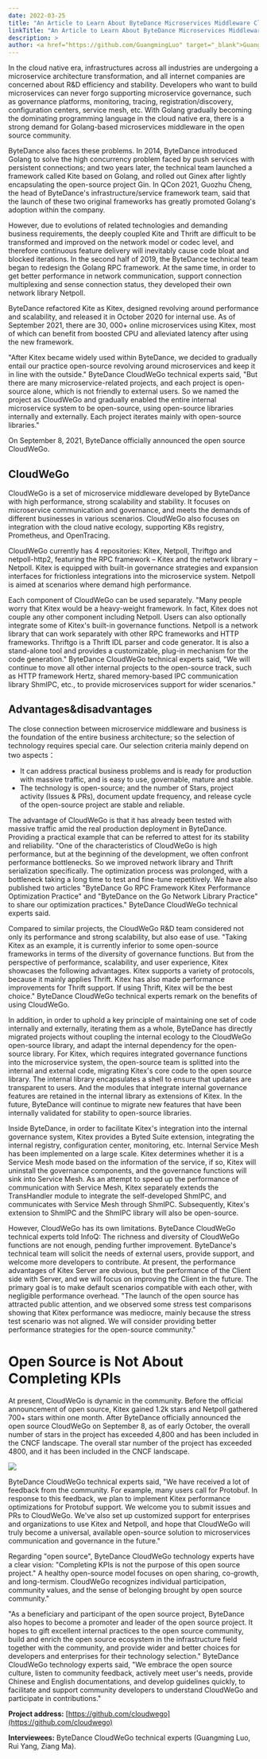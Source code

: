 ```yaml
---
date: 2022-03-25
title: "An Article to Learn About ByteDance Microservices Middleware CloudWeGo"
linkTitle: "An Article to Learn About ByteDance Microservices Middleware CloudWeGo"
description: >
author: <a href="https://github.com/GuangmingLuo" target="_blank">GuangmingLuo</a>, <a href="https://github.com/YangruiEmma" target="_blank">YangruiEmma</a>, <a href="https://github.com/pkumza" target="_blank">Ma Zi'ang</a>
---
```


In the cloud native era, infrastructures across all industries are undergoing a microservice architecture transformation, and all internet companies are concerned about R&D efficiency and stability. Developers who want to build microservices can never forgo supporting microservice governance, such as governance platforms, monitoring, tracing, registration/discovery, configuration centers, service mesh, etc. With Golang gradually becoming the dominating programming language in the cloud native era, there is a strong demand for Golang-based microservices middleware in the open source community.

ByteDance also faces these problems. In 2014, ByteDance introduced Golang to solve the high concurrency problem faced by push services with persistent connections; and two years later, the technical team launched a framework called Kite based on Golang, and rolled out Ginex after lightly encapsulating the open-source project Gin. In QCon 2021, Guozhu Cheng, the head of ByteDance's infrastructure/service framework team, said that the launch of these two original frameworks has greatly promoted Golang's adoption within the company.

However, due to evolutions of related technologies and demanding business requirements, the deeply coupled Kite and Thrift are difficult to be transformed and improved on the network model or codec level, and therefore continuous feature delivery will inevitably cause code bloat and blocked iterations. In the second half of 2019, the ByteDance technical team began to redesign the Golang RPC framework. At the same time, in order to get better performance in network communication, support connection multiplexing and sense connection status, they developed their own network library Netpoll.

ByteDance refactored Kite as Kitex, designed revolving around performance and scalability, and released it in October 2020 for internal use. As of September 2021, there are 30, 000+ online microservices using Kitex, most of which can benefit from boosted CPU and alleviated latency after using the new framework.

"After Kitex became widely used within ByteDance, we decided to gradually entail our practice open-source revolving around microservices and keep it in line with the outside." ByteDance CloudWeGo technical experts said, "But there are many microservice-related projects, and each project is open-source alone, which is not friendly to external users. So we named the project as CloudWeGo and gradually enabled the entire internal microservice system to be open-source, using open-source libraries internally and externally. Each project iterates mainly with open-source libraries."

On September 8, 2021, ByteDance officially announced the open source CloudWeGo.

## CloudWeGo

CloudWeGo is a set of microservice middleware developed by ByteDance with high performance, strong scalability and stability. It focuses on microservice communication and governance, and meets the demands of different businesses in various scenarios. CloudWeGo also focuses on integration with the cloud native ecology, supporting K8s registry, Prometheus, and OpenTracing.

CloudWeGo currently has 4 repositories: Kitex, Netpoll, Thriftgo and netpoll-http2, featuring the RPC framework – Kitex and the network library – Netpoll. Kitex is equipped with built-in governance strategies and expansion interfaces for frictionless integrations into the microservice system. Netpoll is aimed at scenarios where demand high performance.

Each component of CloudWeGo can be used separately. "Many people worry that Kitex would be a heavy-weight framework. In fact, Kitex does not couple any other component including Netpoll. Users can also optionally integrate some of Kitex's built-in governance functions. Netpoll is a network library that can work separately with other RPC frameworks and HTTP frameworks. Thriftgo is a Thrift IDL parser and code generator. It is also a stand-alone tool and provides a customizable, plug-in mechanism for the code generation." ByteDance CloudWeGo technical experts said, "We will continue to move all other internal projects to the open-source track, such as HTTP framework Hertz, shared memory-based IPC communication library ShmIPC, etc., to provide microservices support for wider scenarios."

## Advantages&disadvantages

The close connection between microservice middleware and business is the foundation of the entire business architecture; so the selection of technology requires special care. Our selection criteria mainly depend on two aspects：

* It can address practical business problems and is ready for production with massive traffic, and is easy to use, governable, mature and stable.
* The technology is open-source; and the number of Stars, project activity (Issues & PRs), document update frequency, and release cycle of the open-source project are stable and reliable.

The advantage of CloudWeGo is that it has already been tested with massive traffic amid the real production deployment in ByteDance. Providing a practical example that can be referred to attest for its stability and reliability. "One of the characteristics of CloudWeGo is high performance, but at the beginning of the development, we often confront performance bottlenecks. So we improved network library and Thrift serialization specifically. The optimization process was prolonged, with a bottleneck taking a long time to test and fine-tune repetitively. We have also published two articles "ByteDance Go RPC Framework Kitex Performance Optimization Practice" and "ByteDance on the Go Network Library Practice" to share our optimization practices." ByteDance CloudWeGo technical experts said.

Compared to similar projects, the CloudWeGo R&D team considered not only its performance and strong scalability, but also ease of use. "Taking Kitex as an example, it is currently inferior to some open-source frameworks in terms of the diversity of governance functions. But from the perspective of performance, scalability, and user experience, Kitex showcases the following advantages. Kitex supports a variety of protocols, because it mainly applies Thrift. Kitex has also made performance improvements for Thrift support. If using Thrift, Kitex will be the best choice." ByteDance CloudWeGo technical experts remark on the benefits of using CloudWeGo.

In addition, in order to uphold a key principle of maintaining one set of code internally and externally, iterating them as a whole, ByteDance has directly migrated projects without coupling the internal ecology to the CloudWeGo open-source library, and adapt the internal dependency for the open-source library. For Kitex, which requires integrated governance functions into the microservice system, the open-source team is splitted into the internal and external code, migrating Kitex's core code to the open source library. The internal library encapsulates a shell to ensure that updates are transparent to users. And the modules that integrate internal governance features are retained in the internal library as extensions of Kitex. In the future, ByteDance will continue to migrate new features that have been internally validated for stability to open-source libraries.

Inside ByteDance, in order to facilitate Kitex's integration into the internal governance system, Kitex provides a Byted Suite extension, integrating the internal registry, configuration center, monitoring, etc. Internal Service Mesh has been implemented on a large scale. Kitex determines whether it is a Service Mesh mode based on the information of the service, if so, Kitex will uninstall the governance components, and the governance functions will sink into Service Mesh. As an attempt to speed up the performance of communication with Service Mesh, Kitex separately extends the TransHandler module to integrate the self-developed ShmIPC, and communicates with Service Mesh through ShmIPC. Subsequently, Kitex's extension to ShmIPC and the ShmIPC library will also be open-source.

However, CloudWeGo has its own limitations. ByteDance CloudWeGo technical experts told InfoQ: The richness and diversity of CloudWeGo functions are not enough, pending further improvement. ByteDance's technical team will solicit the needs of external users, provide support, and welcome more developers to contribute. At present, the performance advantages of Kitex Server are obvious, but the performance of the Client side with Server, and we will focus on improving the Client in the future. The primary goal is to make default scenarios compatible with each other, with negligible performance overhead. "The launch of the open source has attracted public attention, and we observed some stress test comparisons showing that Kitex performance was mediocre, mainly because the stress test scenario was not aligned. We will consider providing better performance strategies for the open-source community."

# Open Source is Not About Completing KPIs

At present, CloudWeGo is dynamic in the community. Before the official announcement of open source, Kitex gained 1.2k stars and Netpoll gathered 700+ stars within one month. After ByteDance officially announced the open source CloudWeGo on September 8, as of early October, the overall number of stars in the project has exceeded 4,800 and has been included in the CNCF landscape. The overall star number of the project has exceeded 4800, and it has been included in the CNCF landscape.

![](https://bytedance.feishu.cn/space/api/box/stream/download/asynccode/?code=ODM0YTUyMDQzM2VkMGQ4YjhjMTBlNWQ3MGI2MGYxMTRfR1FUSndybzlGTHlGbHN4V0NrOEo3R25FSmRkRkZsbjRfVG9rZW46Ym94Y256UW9OdWJjTXF2NlZKaDRuajVUTVVmXzE2NDgxOTM2NTU6MTY0ODE5NzI1NV9WNA)

ByteDance CloudWeGo technical experts said, "We have received a lot of feedback from the community. For example, many users call for Protobuf. In response to this feedback, we plan to implement Kitex performance optimizations for Protobuf support. We welcome you to submit issues and PRs to CloudWeGo. We've also set up customized support for enterprises and organizations to use Kitex and Netpoll, and hope that CloudWeGo will truly become a universal, available open-source solution to microservices communication and governance in the future."

Regarding "open source", ByteDance CloudWeGo technology experts have a clear vision: "Completing KPIs is not the purpose of this open source project." A healthy open-source model focuses on open sharing, co-growth, and long-termism. CloudWeGo recognizes individual participation, community values, and the sense of belonging brought by open source community."

"As a beneficiary and participant of the open source project, ByteDance also hopes to become a promoter and leader of the open source project. It hopes to gift excellent internal practices to the open source community, build and enrich the open source ecosystem in the infrastructure field together with the community, and provide wider and better choices for developers and enterprises for their technology selection." ByteDance CloudWeGo technology experts said, "We embrace the open source culture, listen to community feedback, actively meet user's needs, provide Chinese and English documentations, and develop guidelines quickly, to facilitate and support community developers to understand CloudWeGo and participate in contributions."

**Project address:** [https://github.com/cloudwego](https://github.com/cloudwego)

**Interviewees:** ByteDance CloudWeGo technical experts (Guangming Luo, Rui Yang, Ziang Ma).

